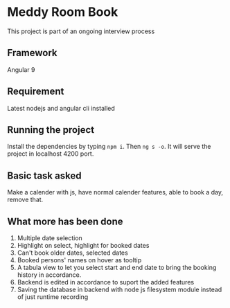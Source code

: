 # Meddy Room Book
This project is part of an ongoing interview process

## Framework
Angular 9

## Requirement
Latest nodejs and angular cli installed

## Running the project
Install the dependencies by typing `npm i`. Then `ng s -o`. It will serve the project in localhost 4200 port.

## Basic task asked
Make a calender with js, have normal calender features, able to book a day, remove that.

## What more has been done
1. Multiple date selection
2. Highlight on select, highlight for booked dates
3. Can't book older dates, selected dates
4. Booked persons' names on hover as tooltip
5. A tabula view to let you select start and end date to bring the booking history in accordance.
4. Backend is edited in accordance to suport the added features
6. Saving the database in backend with node js filesystem module instead of just runtime recording
